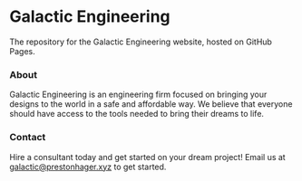 # Galactic Engineering

The repository for the Galactic Engineering website, hosted on GitHub Pages.

### About

Galactic Engineering is an engineering firm focused on bringing your designs to the world in a safe and affordable way.
We believe that everyone should have access to the tools needed to bring their dreams to life.

### Contact

Hire a consultant today and get started on your dream project!
Email us at galactic@prestonhager.xyz to get started.
